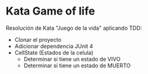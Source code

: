 # Kata Game of life
Resolución de Kata "Juego de la vida" aplicando TDD:

* Clonar el proyecto
* Adicionar dependencia JUnit 4
* CellState (Estados de la celula)
    * Determinar si tiene un estado de VIVO
    * Determinar si tiene un estado de MUERTO




